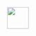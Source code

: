 <img src="https://cdn-icons-png.flaticon.com/512/3654/3654729.png" style="height:50px;width:50px;margin-left:150px; display:block">
